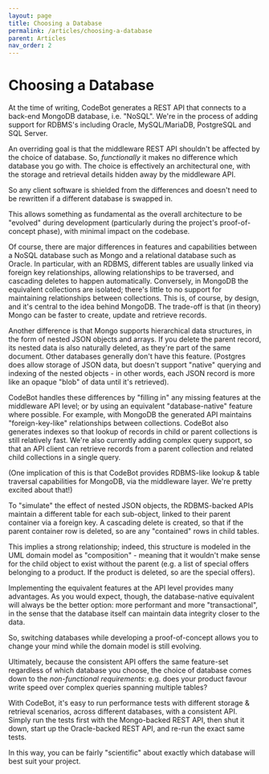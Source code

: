 ```yaml
---
layout: page
title: Choosing a Database
permalink: /articles/choosing-a-database
parent: Articles
nav_order: 2
---
```


# Choosing a Database

At the time of writing, CodeBot generates a REST API that connects to a back-end MongoDB database, i.e. "NoSQL". We're in the process of adding support for RDBMS's including Oracle, MySQL/MariaDB, PostgreSQL and SQL Server.

An overriding goal is that the middleware REST API shouldn't be affected by the choice of database. So, *functionally* it makes no difference which database you go with. The choice is effectively an architectural one, with the storage and retrieval details hidden away by the middleware API.

So any client software is shielded from the differences and doesn't need to be rewritten if a different database is swapped in.

This allows something as fundamental as the overall architecture to be "evolved" during development (particularly during the project's proof-of-concept phase), with minimal impact on the codebase.

Of course, there are major differences in features and capabilities between a NoSQL database such as Mongo and a relational database such as Oracle. In particular, with an RDBMS, different tables are usually linked via foreign key relationships, allowing relationships to be traversed, and cascading deletes to happen automatically. Conversely, in MongoDB the equivalent collections are isolated; there's little to no support for maintaining relationships between collections. This is, of course, by design, and it's central to the idea behind MongoDB. The trade-off is that (in theory) Mongo can be faster to create, update and retrieve records.

Another difference is that Mongo supports hierarchical data structures, in the form of nested JSON objects and arrays. If you delete the parent record, its nested data is also naturally deleted, as they're part of the same document. Other databases generally don't have this feature. (Postgres does allow storage of JSON data, but doesn't support "native" querying and indexing of the nested objects - in other words, each JSON record is more like an opaque "blob" of data until it's retrieved).

CodeBot handles these differences by "filling in" any missing features at the middleware API level; or by using an equivalent "database-native" feature where possible. For example, with MongoDB the generated API maintains "foreign-key-like" relationships between collections. CodeBot also generates indexes so that lookup of records in child or parent collections is still relatively fast. We're also currently adding complex query support, so that an API client can retrieve records from a parent collection and related child collections in a single query.

(One implication of this is that CodeBot provides RDBMS-like lookup & table traversal capabilities for MongoDB, via the middleware layer. We're pretty excited about that!)

To "simulate" the effect of nested JSON objects, the RDBMS-backed APIs maintain a different table for each sub-object, linked to their parent container via a foreign key. A cascading delete is created, so that if the parent container row is deleted, so are any "contained" rows in child tables.

This implies a strong relationship; indeed, this structure is modeled in the UML domain model as "composition" - meaning that it wouldn't make sense for the child object to exist without the parent (e.g. a list of special offers belonging to a product. If the product is deleted, so are the special offers).

Implementing the equivalent features at the API level provides many advantages. As you would expect, though, the database-native equivalent will always be the better option: more performant and more "transactional", in the sense that the database itself can maintain data integrity closer to the data.

So, switching databases while developing a proof-of-concept allows you to change your mind while the domain model is still evolving.

Ultimately, because the consistent API offers the same feature-set regardless of which database you choose, the choice of database comes down to the *non-functional requirements*: e.g. does your product favour write speed over complex queries spanning multiple tables?

With CodeBot, it's easy to run performance tests with different storage & retrieval scenarios, across different databases, with a consistent API. Simply run the tests first with the Mongo-backed REST API, then shut it down, start up the Oracle-backed REST API, and re-run the exact same tests.

In this way, you can be fairly "scientific" about exactly which database will best suit your project.
